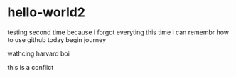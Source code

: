 # hello-world2
testing second time because i forgot everyting
this time i can remembr how to use github today begin journey 

wathcing harvard boi

this is a conflict
